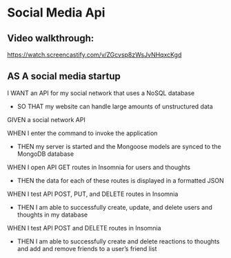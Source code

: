 # Social Media Api

## Video walkthrough:
https://watch.screencastify.com/v/ZGcvsp8zWsJvNHqxcKgd

## AS A social media startup
I WANT an API for my social network that uses a NoSQL database
- SO THAT my website can handle large amounts of unstructured data

GIVEN a social network API

WHEN I enter the command to invoke the application
- THEN my server is started and the Mongoose models are synced to the MongoDB database

WHEN I open API GET routes in Insomnia for users and thoughts
- THEN the data for each of these routes is displayed in a formatted JSON

WHEN I test API POST, PUT, and DELETE routes in Insomnia
- THEN I am able to successfully create, update, and delete users and thoughts in my database

WHEN I test API POST and DELETE routes in Insomnia
- THEN I am able to successfully create and delete reactions to thoughts and add and remove friends to a user’s friend list